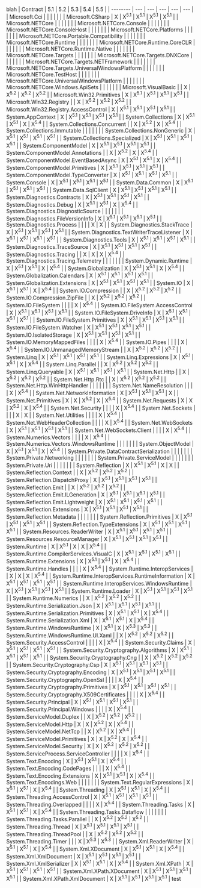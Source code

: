 blah | Contract | 5.1 | 5.2 | 5.3 | 5.4 | 5.5 |
| -------- | --- | --- | --- | --- | --- |
| Microsoft.Cci |  |  |  |  |  |
| Microsoft.CSharp | X | X<sup>5.1</sup> | X<sup>5.1</sup> | X<sup>5.1</sup> | X<sup>5.1</sup> |
| Microsoft.NETCore |  |  |  |  |  |
| Microsoft.NETCore.Console |  |  |  |  |  |
| Microsoft.NETCore.ConsoleHost |  |  |  |  |  |
| Microsoft.NETCore.Platforms |  |  |  |  |  |
| Microsoft.NETCore.Portable.Compatibility |  |  |  |  |  |
| Microsoft.NETCore.Runtime |  |  |  |  |  |
| Microsoft.NETCore.Runtime.CoreCLR |  |  |  |  |  |
| Microsoft.NETCore.Runtime.Native |  |  |  |  |  |
| Microsoft.NETCore.Targets |  |  |  |  |  |
| Microsoft.NETCore.Targets.DNXCore |  |  |  |  |  |
| Microsoft.NETCore.Targets.NETFramework |  |  |  |  |  |
| Microsoft.NETCore.Targets.UniversalWindowsPlatform |  |  |  |  |  |
| Microsoft.NETCore.TestHost |  |  |  |  |  |
| Microsoft.NETCore.UniversalWindowsPlatform |  |  |  |  |  |
| Microsoft.NETCore.Windows.ApiSets |  |  |  |  |  |
| Microsoft.VisualBasic |  | X | X<sup>5.2</sup> | X<sup>5.2</sup> | X<sup>5.2</sup> |
| Microsoft.Win32.Primitives | X | X<sup>5.1</sup> | X<sup>5.1</sup> | X<sup>5.1</sup> | X<sup>5.1</sup> |
| Microsoft.Win32.Registry |  | X | X<sup>5.2</sup> | X<sup>5.2</sup> | X<sup>5.2</sup> |
| Microsoft.Win32.Registry.AccessControl | X | X<sup>5.1</sup> | X<sup>5.1</sup> | X<sup>5.1</sup> | X<sup>5.1</sup> |
| System.AppContext | X | X<sup>5.1</sup> | X<sup>5.1</sup> | X<sup>5.1</sup> | X<sup>5.1</sup> |
| System.Collections | X | X<sup>5.1</sup> | X<sup>5.1</sup> | X | X<sup>5.4</sup> |
| System.Collections.Concurrent |  | X | X<sup>5.2</sup> | X | X<sup>5.4</sup> |
| System.Collections.Immutable |  |  |  |  |  |
| System.Collections.NonGeneric | X | X<sup>5.1</sup> | X<sup>5.1</sup> | X<sup>5.1</sup> | X<sup>5.1</sup> |
| System.Collections.Specialized | X | X<sup>5.1</sup> | X<sup>5.1</sup> | X<sup>5.1</sup> | X<sup>5.1</sup> |
| System.ComponentModel | X | X<sup>5.1</sup> | X<sup>5.1</sup> | X<sup>5.1</sup> | X<sup>5.1</sup> |
| System.ComponentModel.Annotations |  | X | X<sup>5.2</sup> | X | X<sup>5.4</sup> |
| System.ComponentModel.EventBasedAsync | X | X<sup>5.1</sup> | X<sup>5.1</sup> | X | X<sup>5.4</sup> |
| System.ComponentModel.Primitives | X | X<sup>5.1</sup> | X<sup>5.1</sup> | X<sup>5.1</sup> | X<sup>5.1</sup> |
| System.ComponentModel.TypeConverter | X | X<sup>5.1</sup> | X<sup>5.1</sup> | X<sup>5.1</sup> | X<sup>5.1</sup> |
| System.Console | X | X<sup>5.1</sup> | X<sup>5.1</sup> | X<sup>5.1</sup> | X<sup>5.1</sup> |
| System.Data.Common | X | X<sup>5.1</sup> | X<sup>5.1</sup> | X<sup>5.1</sup> | X<sup>5.1</sup> |
| System.Data.SqlClient | X | X<sup>5.1</sup> | X<sup>5.1</sup> | X<sup>5.1</sup> | X<sup>5.1</sup> |
| System.Diagnostics.Contracts | X | X<sup>5.1</sup> | X<sup>5.1</sup> | X<sup>5.1</sup> | X<sup>5.1</sup> |
| System.Diagnostics.Debug | X | X<sup>5.1</sup> | X<sup>5.1</sup> | X | X<sup>5.4</sup> |
| System.Diagnostics.DiagnosticSource |  |  |  |  |  |
| System.Diagnostics.FileVersionInfo | X | X<sup>5.1</sup> | X<sup>5.1</sup> | X<sup>5.1</sup> | X<sup>5.1</sup> |
| System.Diagnostics.Process |  |  |  | X | X |
| System.Diagnostics.StackTrace | X | X<sup>5.1</sup> | X<sup>5.1</sup> | X<sup>5.1</sup> | X<sup>5.1</sup> |
| System.Diagnostics.TextWriterTraceListener | X | X<sup>5.1</sup> | X<sup>5.1</sup> | X<sup>5.1</sup> | X<sup>5.1</sup> |
| System.Diagnostics.Tools | X | X<sup>5.1</sup> | X<sup>5.1</sup> | X<sup>5.1</sup> | X<sup>5.1</sup> |
| System.Diagnostics.TraceSource | X | X<sup>5.1</sup> | X<sup>5.1</sup> | X<sup>5.1</sup> | X<sup>5.1</sup> |
| System.Diagnostics.Tracing |  | X | X | X | X<sup>5.4</sup> |
| System.Diagnostics.Tracing.Telemetry |  |  |  |  |  |
| System.Dynamic.Runtime | X | X<sup>5.1</sup> | X<sup>5.1</sup> | X | X<sup>5.4</sup> |
| System.Globalization | X | X<sup>5.1</sup> | X<sup>5.1</sup> | X | X<sup>5.4</sup> |
| System.Globalization.Calendars | X | X<sup>5.1</sup> | X<sup>5.1</sup> | X<sup>5.1</sup> | X<sup>5.1</sup> |
| System.Globalization.Extensions | X | X<sup>5.1</sup> | X<sup>5.1</sup> | X<sup>5.1</sup> | X<sup>5.1</sup> |
| System.IO | X | X<sup>5.1</sup> | X<sup>5.1</sup> | X | X<sup>5.4</sup> |
| System.IO.Compression |  | X | X<sup>5.2</sup> | X<sup>5.2</sup> | X<sup>5.2</sup> |
| System.IO.Compression.ZipFile |  | X | X<sup>5.2</sup> | X<sup>5.2</sup> | X<sup>5.2</sup> |
| System.IO.FileSystem |  |  |  | X | X<sup>5.4</sup> |
| System.IO.FileSystem.AccessControl | X | X<sup>5.1</sup> | X<sup>5.1</sup> | X<sup>5.1</sup> | X<sup>5.1</sup> |
| System.IO.FileSystem.DriveInfo | X | X<sup>5.1</sup> | X<sup>5.1</sup> | X<sup>5.1</sup> | X<sup>5.1</sup> |
| System.IO.FileSystem.Primitives | X | X<sup>5.1</sup> | X<sup>5.1</sup> | X<sup>5.1</sup> | X<sup>5.1</sup> |
| System.IO.FileSystem.Watcher | X | X<sup>5.1</sup> | X<sup>5.1</sup> | X<sup>5.1</sup> | X<sup>5.1</sup> |
| System.IO.IsolatedStorage | X | X<sup>5.1</sup> | X<sup>5.1</sup> | X<sup>5.1</sup> | X<sup>5.1</sup> |
| System.IO.MemoryMappedFiles |  |  |  | X | X<sup>5.4</sup> |
| System.IO.Pipes |  |  |  | X | X<sup>5.4</sup> |
| System.IO.UnmanagedMemoryStream |  | X | X<sup>5.2</sup> | X<sup>5.2</sup> | X<sup>5.2</sup> |
| System.Linq | X | X<sup>5.1</sup> | X<sup>5.1</sup> | X<sup>5.1</sup> | X<sup>5.1</sup> |
| System.Linq.Expressions | X | X<sup>5.1</sup> | X<sup>5.1</sup> | X | X<sup>5.4</sup> |
| System.Linq.Parallel |  | X | X<sup>5.2</sup> | X<sup>5.2</sup> | X<sup>5.2</sup> |
| System.Linq.Queryable | X | X<sup>5.1</sup> | X<sup>5.1</sup> | X<sup>5.1</sup> | X<sup>5.1</sup> |
| System.Net.Http |  | X | X<sup>5.2</sup> | X<sup>5.2</sup> | X<sup>5.2</sup> |
| System.Net.Http.Rtc |  | X | X<sup>5.2</sup> | X<sup>5.2</sup> | X<sup>5.2</sup> |
| System.Net.Http.WinHttpHandler |  |  |  |  |  |
| System.Net.NameResolution |  |  |  | X | X<sup>5.4</sup> |
| System.Net.NetworkInformation | X | X<sup>5.1</sup> | X<sup>5.1</sup> | X<sup>5.1</sup> | X |
| System.Net.Primitives | X | X | X<sup>5.2</sup> | X | X<sup>5.4</sup> |
| System.Net.Requests | X | X | X<sup>5.2</sup> | X | X<sup>5.4</sup> |
| System.Net.Security |  |  |  | X | X<sup>5.4</sup> |
| System.Net.Sockets |  |  |  | X | X |
| System.Net.Utilities |  |  |  | X | X<sup>5.4</sup> |
| System.Net.WebHeaderCollection |  |  |  | X | X<sup>5.4</sup> |
| System.Net.WebSockets | X | X<sup>5.1</sup> | X<sup>5.1</sup> | X<sup>5.1</sup> | X<sup>5.1</sup> |
| System.Net.WebSockets.Client |  |  |  | X | X<sup>5.4</sup> |
| System.Numerics.Vectors |  |  |  | X | X<sup>5.4</sup> |
| System.Numerics.Vectors.WindowsRuntime |  |  |  |  |  |
| System.ObjectModel | X | X<sup>5.1</sup> | X<sup>5.1</sup> | X | X<sup>5.4</sup> |
| System.Private.DataContractSerialization |  |  |  |  |  |
| System.Private.Networking |  |  |  |  |  |
| System.Private.ServiceModel |  |  |  |  |  |
| System.Private.Uri |  |  |  |  |  |
| System.Reflection | X | X<sup>5.1</sup> | X<sup>5.1</sup> | X | X |
| System.Reflection.Context |  | X | X<sup>5.2</sup> | X<sup>5.2</sup> | X<sup>5.2</sup> |
| System.Reflection.DispatchProxy | X | X<sup>5.1</sup> | X<sup>5.1</sup> | X<sup>5.1</sup> | X<sup>5.1</sup> |
| System.Reflection.Emit |  | X | X<sup>5.2</sup> | X<sup>5.2</sup> | X<sup>5.2</sup> |
| System.Reflection.Emit.ILGeneration | X | X<sup>5.1</sup> | X<sup>5.1</sup> | X<sup>5.1</sup> | X<sup>5.1</sup> |
| System.Reflection.Emit.Lightweight | X | X<sup>5.1</sup> | X<sup>5.1</sup> | X<sup>5.1</sup> | X<sup>5.1</sup> |
| System.Reflection.Extensions | X | X<sup>5.1</sup> | X<sup>5.1</sup> | X<sup>5.1</sup> | X<sup>5.1</sup> |
| System.Reflection.Metadata |  |  |  |  |  |
| System.Reflection.Primitives | X | X<sup>5.1</sup> | X<sup>5.1</sup> | X<sup>5.1</sup> | X<sup>5.1</sup> |
| System.Reflection.TypeExtensions | X | X<sup>5.1</sup> | X<sup>5.1</sup> | X<sup>5.1</sup> | X<sup>5.1</sup> |
| System.Resources.ReaderWriter | X | X<sup>5.1</sup> | X<sup>5.1</sup> | X<sup>5.1</sup> | X<sup>5.1</sup> |
| System.Resources.ResourceManager | X | X<sup>5.1</sup> | X<sup>5.1</sup> | X<sup>5.1</sup> | X<sup>5.1</sup> |
| System.Runtime | X | X<sup>5.1</sup> | X | X | X<sup>5.4</sup> |
| System.Runtime.CompilerServices.VisualC | X | X<sup>5.1</sup> | X<sup>5.1</sup> | X<sup>5.1</sup> | X<sup>5.1</sup> |
| System.Runtime.Extensions | X | X<sup>5.1</sup> | X<sup>5.1</sup> | X | X<sup>5.4</sup> |
| System.Runtime.Handles |  |  |  | X | X<sup>5.4</sup> |
| System.Runtime.InteropServices |  | X | X | X | X<sup>5.4</sup> |
| System.Runtime.InteropServices.RuntimeInformation | X | X<sup>5.1</sup> | X<sup>5.1</sup> | X<sup>5.1</sup> | X<sup>5.1</sup> |
| System.Runtime.InteropServices.WindowsRuntime | X | X<sup>5.1</sup> | X<sup>5.1</sup> | X<sup>5.1</sup> | X<sup>5.1</sup> |
| System.Runtime.Loader | X | X<sup>5.1</sup> | X<sup>5.1</sup> | X<sup>5.1</sup> | X<sup>5.1</sup> |
| System.Runtime.Numerics |  | X | X<sup>5.2</sup> | X<sup>5.2</sup> | X<sup>5.2</sup> |
| System.Runtime.Serialization.Json | X | X<sup>5.1</sup> | X<sup>5.1</sup> | X<sup>5.1</sup> | X<sup>5.1</sup> |
| System.Runtime.Serialization.Primitives | X | X<sup>5.1</sup> | X<sup>5.1</sup> | X | X<sup>5.4</sup> |
| System.Runtime.Serialization.Xml | X | X<sup>5.1</sup> | X<sup>5.1</sup> | X | X<sup>5.4</sup> |
| System.Runtime.WindowsRuntime | X | X<sup>5.1</sup> | X | X<sup>5.3</sup> | X<sup>5.3</sup> |
| System.Runtime.WindowsRuntime.UI.Xaml |  | X | X<sup>5.2</sup> | X<sup>5.2</sup> | X<sup>5.2</sup> |
| System.Security.AccessControl |  |  |  | X | X<sup>5.4</sup> |
| System.Security.Claims | X | X<sup>5.1</sup> | X<sup>5.1</sup> | X<sup>5.1</sup> | X<sup>5.1</sup> |
| System.Security.Cryptography.Algorithms | X | X<sup>5.1</sup> | X<sup>5.1</sup> | X<sup>5.1</sup> | X<sup>5.1</sup> |
| System.Security.Cryptography.Cng |  | X | X<sup>5.2</sup> | X<sup>5.2</sup> | X<sup>5.2</sup> |
| System.Security.Cryptography.Csp | X | X<sup>5.1</sup> | X<sup>5.1</sup> | X<sup>5.1</sup> | X<sup>5.1</sup> |
| System.Security.Cryptography.Encoding | X | X<sup>5.1</sup> | X<sup>5.1</sup> | X<sup>5.1</sup> | X<sup>5.1</sup> |
| System.Security.Cryptography.OpenSsl |  |  |  | X | X<sup>5.4</sup> |
| System.Security.Cryptography.Primitives | X | X<sup>5.1</sup> | X<sup>5.1</sup> | X<sup>5.1</sup> | X<sup>5.1</sup> |
| System.Security.Cryptography.X509Certificates |  |  |  | X | X<sup>5.4</sup> |
| System.Security.Principal | X | X<sup>5.1</sup> | X<sup>5.1</sup> | X<sup>5.1</sup> | X<sup>5.1</sup> |
| System.Security.Principal.Windows |  |  |  | X | X<sup>5.4</sup> |
| System.ServiceModel.Duplex |  | X | X<sup>5.2</sup> | X<sup>5.2</sup> | X<sup>5.2</sup> |
| System.ServiceModel.Http | X | X | X<sup>5.2</sup> | X | X<sup>5.4</sup> |
| System.ServiceModel.NetTcp |  | X | X<sup>5.2</sup> | X | X<sup>5.4</sup> |
| System.ServiceModel.Primitives | X | X | X<sup>5.2</sup> | X | X<sup>5.4</sup> |
| System.ServiceModel.Security | X | X | X<sup>5.2</sup> | X<sup>5.2</sup> | X<sup>5.2</sup> |
| System.ServiceProcess.ServiceController |  |  |  | X | X<sup>5.4</sup> |
| System.Text.Encoding | X | X<sup>5.1</sup> | X<sup>5.1</sup> | X | X<sup>5.4</sup> |
| System.Text.Encoding.CodePages |  |  |  | X | X<sup>5.4</sup> |
| System.Text.Encoding.Extensions | X | X<sup>5.1</sup> | X<sup>5.1</sup> | X | X<sup>5.4</sup> |
| System.Text.Encodings.Web |  |  |  |  |  |
| System.Text.RegularExpressions | X | X<sup>5.1</sup> | X<sup>5.1</sup> | X | X<sup>5.4</sup> |
| System.Threading | X | X<sup>5.1</sup> | X<sup>5.1</sup> | X | X<sup>5.4</sup> |
| System.Threading.AccessControl | X | X<sup>5.1</sup> | X<sup>5.1</sup> | X<sup>5.1</sup> | X<sup>5.1</sup> |
| System.Threading.Overlapped |  |  |  | X | X<sup>5.4</sup> |
| System.Threading.Tasks | X | X<sup>5.1</sup> | X<sup>5.1</sup> | X | X<sup>5.4</sup> |
| System.Threading.Tasks.Dataflow |  |  |  |  |  |
| System.Threading.Tasks.Parallel |  | X | X<sup>5.2</sup> | X<sup>5.2</sup> | X<sup>5.2</sup> |
| System.Threading.Thread | X | X<sup>5.1</sup> | X<sup>5.1</sup> | X<sup>5.1</sup> | X<sup>5.1</sup> |
| System.Threading.ThreadPool |  | X | X<sup>5.2</sup> | X<sup>5.2</sup> | X<sup>5.2</sup> |
| System.Threading.Timer |  |  | X | X<sup>5.3</sup> | X<sup>5.3</sup> |
| System.Xml.ReaderWriter | X | X<sup>5.1</sup> | X<sup>5.1</sup> | X | X<sup>5.4</sup> |
| System.Xml.XDocument | X | X<sup>5.1</sup> | X<sup>5.1</sup> | X | X<sup>5.4</sup> |
| System.Xml.XmlDocument | X | X<sup>5.1</sup> | X<sup>5.1</sup> | X<sup>5.1</sup> | X<sup>5.1</sup> |
| System.Xml.XmlSerializer | X | X<sup>5.1</sup> | X<sup>5.1</sup> | X | X<sup>5.4</sup> |
| System.Xml.XPath | X | X<sup>5.1</sup> | X<sup>5.1</sup> | X<sup>5.1</sup> | X<sup>5.1</sup> |
| System.Xml.XPath.XDocument | X | X<sup>5.1</sup> | X<sup>5.1</sup> | X<sup>5.1</sup> | X<sup>5.1</sup> |
| System.Xml.XPath.XmlDocument | X | X<sup>5.1</sup> | X<sup>5.1</sup> | X<sup>5.1</sup> | X<sup>5.1</sup> |
test